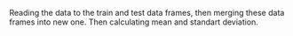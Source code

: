 Reading the data to the train and test data frames, 
then merging these data frames into new one. 
Then calculating mean and standart deviation. 